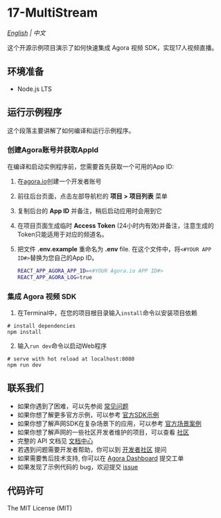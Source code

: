 # 17-MultiStream

*[English](README.md) | 中文*

这个开源示例项目演示了如何快速集成 Agora 视频 SDK，实现17人视频直播。

## 环境准备

- Node.js LTS

## 运行示例程序

这个段落主要讲解了如何编译和运行示例程序。

### 创建Agora账号并获取AppId

在编译和启动实例程序前，您需要首先获取一个可用的App ID:
1. 在[agora.io](https://dashboard.agora.io/signin/)创建一个开发者账号
2. 前往后台页面，点击左部导航栏的 **项目 > 项目列表** 菜单
3. 复制后台的 **App ID** 并备注，稍后启动应用时会用到它
4. 在项目页面生成临时 **Access Token** (24小时内有效)并备注，注意生成的Token只能适用于对应的频道名。

5. 把文件 **.env.example** 重命名为 **.env** file. 在这个文件中，将`<#YOUR APP ID#>`替换为您自己的App ID。

    ```bash
    REACT_APP_AGORA_APP_ID=<#YOUR Agora.io APP ID#>
    REACT_APP_AGORA_LOG=true
    ```

### 集成 Agora 视频 SDK

1. 在Terminal中，在您的项目根目录输入`install`命令以安装项目依赖
  ```shell
  # install dependencies
  npm install
  ```
2. 输入`run dev`命令以启动Web程序
  ```shell
  # serve with hot reload at localhost:8080
  npm run dev
  ```


## 联系我们

- 如果你遇到了困难，可以先参阅 [常见问题](https://docs.agora.io/cn/faq)
- 如果你想了解更多官方示例，可以参考 [官方SDK示例](https://github.com/AgoraIO)
- 如果你想了解声网SDK在复杂场景下的应用，可以参考 [官方场景案例](https://github.com/AgoraIO-usecase)
- 如果你想了解声网的一些社区开发者维护的项目，可以查看 [社区](https://github.com/AgoraIO-Community)
- 完整的 API 文档见 [文档中心](https://docs.agora.io/cn/)
- 若遇到问题需要开发者帮助，你可以到 [开发者社区](https://rtcdeveloper.com/) 提问
- 如果需要售后技术支持, 你可以在 [Agora Dashboard](https://dashboard.agora.io) 提交工单
- 如果发现了示例代码的 bug，欢迎提交 [issue](https://github.com/AgoraIO/Advanced-Video/issues)


## 代码许可

The MIT License (MIT)